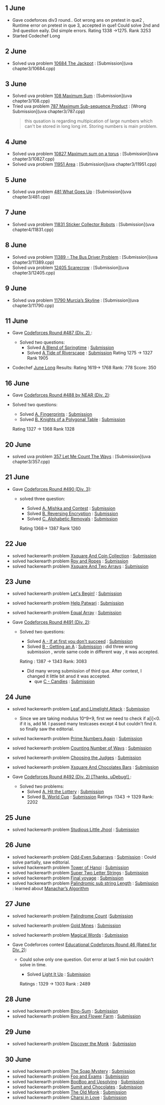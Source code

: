## 1 June

* Gave codeforces div3 round.. Got wrong ans on pretest in que2 , Runtime error on pretest in que 3, accepted in que1
  Could solve 2nd and 3rd question eaily. Did simple errors.
  Rating 1338 ->1275. Rank 3253
* Started Codechef Long


## 2 June
* Solved uva problem [10684 The Jackpot](https://uva.onlinejudge.org/external/106/10684.pdf) : [Submission](uva chapter3/10684.cpp)

## 3 June
* Solved uva problem [108 Maximum Sum](https://uva.onlinejudge.org/external/1/108.pdf) : [Submission](uva chapter3/108.cpp)
* Tried uva problem [787 Maximum Sub-sequence Product](https://uva.onlinejudge.org/external/7/787.pdf) : [Wrong Submission](uva chapter3/787.cpp)
  > this qusation is regarding multipication of large numbers which can't be stored in long long int. Storing numbers is main problem.

## 4 June
* Solved uva problem [10827 Maximum sum on a torus](https://uva.onlinejudge.org/external/108/10827.pdf) : [Submission](uva chapter3/10827.cpp)
* Solved uva problem [11951 Area](https://uva.onlinejudge.org/external/119/11951.pdf) : [Submission](uva chapter3/11951.cpp)

##  5 June
* Solved uva problem [481 What Goes Up](https://uva.onlinejudge.org/external/4/481.pdf) : [Submission](uva chapter3/481.cpp)


## 7 June
* Solved uva problem [11831 Sticker Collector Robots](https://uva.onlinejudge.org/external/118/11831.pdf) : [Submission](uva chapter4/11831.cpp)

## 8 June
* Solved uva problem [11389 - The Bus Driver Problem](https://uva.onlinejudge.org/external/113/11389.pdf) : [Submission](uva chapter3/11389.cpp)
* Solved uva problem [12405 Scarecrow](https://uva.onlinejudge.org/external/124/12405.pdf) : [Submission](uva chapter3/12405.cpp)


## 9 June
* Solved uva problem [11790 Murcia’s Skyline](https://uva.onlinejudge.org/external/117/11790.pdf) : [Submission](uva chapter3/11790.cpp)

## 11 June

* Gave [Codeforces Round #487 (Div. 2) ](http://codeforces.com/contest/989):
  * Solved two questions:
    * Solved [A Blend of Springtime](http://codeforces.com/contest/989/problem/A) : [Submission](dikshu11.github.io/codeforces/989A.cpp)
    * Solved [A Tide of Riverscape](http://codeforces.com/contest/989/problem/B) : [Submission](dikshu11.github.io/codeforces/989B.cpp)
        Rating 1275 -> 1327  Rank 1905
        
 * Codechef [June Long](https://www.codechef.com/JUNE18B) Results:
     Rating 1619-> 1768   Rank: 778  Score: 350
   
   
   
 ## 16 June
 
 * Gave [Codeforces Round #488 by NEAR (Div. 2)](http://codeforces.com/contest/994):
  * Solved two questions:
    * Solved [A. Fingerprints](http://codeforces.com/contest/994/problem/A) : [Submission](dikshu11.github.io/codeforces/994A.cpp)
    * Solved [B. Knights of a Polygonal Table](http://codeforces.com/contest/994/problem/B) : [Submission](dikshu11.github.io/codeforces/994B.cpp)
    
    Rating 1327 -> 	1368  Rank 1328
 
 
 ## 20 June
 * solved uva problem [357 Let Me Count The Ways](https://uva.onlinejudge.org/external/3/357.pdf) : [Submission](uva chapter3/357.cpp)
 
 ## 21 June
 
 * Gave [Codeforces Round #490 (Div. 3)](http://codeforces.com/contest/999):
    * solved three question:
      * Solved [A. Mishka and Contest](http://codeforces.com/contest/999/problem/A) : [Submission](dikshu11.github.io/codeforces/999A.cpp)
      * Solved [B. Reversing Encryption](http://codeforces.com/contest/999/problem/B) : [Submission](dikshu11.github.io/codeforces/999B.cpp)
      * Solved [C. Alphabetic Removals](http://codeforces.com/contest/999/problem/C) : [Submission](dikshu11.github.io/codeforces/999C.cpp)
      
      Rating 1368-> 1387 Rank 	1260
    
 
 ## 22 Jue
 * solved hackerearth problem [Xsquare And Coin Collection](https://www.hackerearth.com/practice/algorithms/dynamic-programming/introduction-to-dynamic-programming-1/practice-problems/algorithm/xsquare-and-coin-collection-2/) : [Submission](https://www.hackerearth.com/submission/17716707/)
* solved hackerearth problem [Roy and Ropes](https://www.hackerearth.com/practice/algorithms/dynamic-programming/introduction-to-dynamic-programming-1/practice-problems/algorithm/roy-and-ropes/) : [Submission](https://www.hackerearth.com/submission/17720872/)
* solved hackerearth problem [Xsquare And Two Arrays](https://www.hackerearth.com/practice/algorithms/dynamic-programming/introduction-to-dynamic-programming-1/practice-problems/algorithm/xsquare-and-two-arrays/) : [Submission](https://www.hackerearth.com/submission/17719469/)


## 23 June
* solved hackerearth problem [Let's Begin!](https://www.hackerearth.com/practice/algorithms/dynamic-programming/introduction-to-dynamic-programming-1/practice-problems/algorithm/lets-begin/) : [Submission](https://www.hackerearth.com/submission/17744029/)
* solved hackerearth problem [Help Patwari](https://www.hackerearth.com/practice/algorithms/dynamic-programming/introduction-to-dynamic-programming-1/practice-problems/algorithm/help-patwari/) : [Submission](https://www.hackerearth.com/submission/17745876/)
* solved hackerearth problem [Equal Array](https://www.hackerearth.com/practice/algorithms/dynamic-programming/introduction-to-dynamic-programming-1/practice-problems/algorithm/equal-array-84cf6c5f/) : [Submission](https://www.hackerearth.com/submission/17746139/)

* Gave [Codeforces Round #491 (Div. 2)](http://codeforces.com/contest/991):
  * Solved two questions:
    * Solved [A - If at first you don't succeed](http://codeforces.com/contest/991/problem/A) : [Submission](dikshu11.github.io/codeforces/991A.cpp)
    * Solved [B - Getting an A](http://codeforces.com/contest/991/problem/B) : [Submission](dikshu11.github.io/codeforces/991B.cpp) : did three wrong submission , wrote same code in different way , it was accepted.
    
    Rating : 1387 → 1343 Rank: 3083
    * Did many wrong submission of third que. After contest, I changed it little bit ansd it was accepted. 
      * que [C - Candies](http://codeforces.com/contest/991/problem/C) : [Submission](dikshu11.github.io/codeforces/991C.cpp)
      
    
## 24 June

* solved hackerearth problem [Leaf and Limelight Attack](https://www.hackerearth.com/practice/algorithms/dynamic-programming/introduction-to-dynamic-programming-1/practice-problems/algorithm/leaf-and-limelight-attack-circuit/description/) : [Submission](https://www.hackerearth.com/submission/17756930/)
  * Since we are taking modulus 10^9+9, first we need to check if a[i]<0. if it is, add M. I passed many testcases except 4 but couldn't find it. so finally saw the editorial.
  
* solved hackerearth problem  [Prime Numbers Again](https://www.hackerearth.com/practice/algorithms/dynamic-programming/introduction-to-dynamic-programming-1/practice-problems/algorithm/prime-numbers-again/) : [Submission](https://www.hackerearth.com/submission/17758440/)

* solved hackerearth problem [Counting Number of Ways](https://www.hackerearth.com/practice/algorithms/dynamic-programming/introduction-to-dynamic-programming-1/practice-problems/algorithm/hp-and-counting-number-of-ways-1d73a6a4/) : [Submission](https://www.hackerearth.com/submission/17760217/)

* solved hackerearth problem [Choosing the Judges](https://www.hackerearth.com/practice/algorithms/dynamic-programming/introduction-to-dynamic-programming-1/practice-problems/algorithm/choosing-the-judges-7/) : [Submission](https://www.hackerearth.com/submission/17763746/)

* solved hackerearth problem [Xsquare And Chocolates Bars](https://www.hackerearth.com/practice/algorithms/dynamic-programming/introduction-to-dynamic-programming-1/practice-problems/algorithm/xsquare-and-chocolates-bars-2/) : [Submission](https://www.hackerearth.com/submission/17769265/)

* Gave [Codeforces Round #492 (Div. 2) [Thanks, uDebug!] ](http://codeforces.com/contest/996):
  * Solved two problems:
    * Solved [A. Hit the Lottery](http://codeforces.com/contest/996/problem/A) : [Submission](dikshu11.github.io/codeforces/996A.cpp)
    * Solved [B. World Cup](http://codeforces.com/contest/996/problem/B) : [Submission](dikshu11.github.io/codeforces/996B.cpp)
    Ratings :1343 → 1329  Rank: 2202
    
## 25 June

* solved hackerearth problem [Studious Little Jhool](https://www.hackerearth.com/practice/algorithms/dynamic-programming/introduction-to-dynamic-programming-1/practice-problems/algorithm/studious-little-jhool/) : [Submission](https://www.hackerearth.com/submission/17805983/)

## 26 June

* solved hackerearth problem [Odd-Even Subarrays](https://www.hackerearth.com/practice/algorithms/dynamic-programming/introduction-to-dynamic-programming-1/practice-problems/algorithm/odd-even-subarrays-72ad69db/description/) : [Submission](https://www.hackerearth.com/submission/17814474/) : Could solve partially, saw editorial.
* solved hackerearth problem [Tower of Hanoi](https://www.hackerearth.com/practice/algorithms/dynamic-programming/introduction-to-dynamic-programming-1/practice-problems/algorithm/tower-of-hanoi-17/) : [Submission](https://www.hackerearth.com/submission/17819476/)
* solved hackerearth problem [Super Two Letter Strings](https://www.hackerearth.com/practice/algorithms/dynamic-programming/introduction-to-dynamic-programming-1/practice-problems/algorithm/super-two-letter-strings/description/) : [Submission](https://www.hackerearth.com/submission/17820069/)
* solved hackerearth problem [Final voyage](https://www.hackerearth.com/practice/algorithms/dynamic-programming/2-dimensional/practice-problems/algorithm/final-voyage-1/) : [Submission](https://www.hackerearth.com/submission/17829924/)
* solved hackerearth problem [Palindromic sub string Length](https://www.haackerearth.com/practice/algorithms/dynamic-programming/2-dimensional/practice-problems/algorithm/palindromic-sub-string-length/description/) : [Submission](https://www.hackerearth.com/submission/17833150/) : learned about [Manachar’s Algorithm](https://www.hackerearth.com/practice/algorithms/string-algorithm/manachars-algorithm/tutorial/)

## 27 June

* solved hackerearth problem [Palindrome Count](https://www.hackerearth.com/practice/algorithms/dynamic-programming/2-dimensional/practice-problems/algorithm/palindrome-count-1/) :[Submission](https://www.hackerearth.com/submission/17849805/)
* solved hackerearth problem [Gold Mines](https://www.hackerearth.com/practice/algorithms/dynamic-programming/2-dimensional/practice-problems/algorithm/gold-mines-10/) : [Submission](https://www.hackerearth.com/submission/17855441/)
* solved hackerearth problem [Magical Words](https://www.hackerearth.com/practice/algorithms/dynamic-programming/2-dimensional/practice-problems/algorithm/magical-words-4/) : [Submission](https://www.hackerearth.com/submission/17855974/)

* Gave Codeforces contest [Educational Codeforces Round 46 (Rated for Div. 2)](codeforces.com/contest/1000):
  * Could solve only one question. Got error at last 5 min but couldn't solve in time.
    * Solved [Light It Up](http://codeforces.com/contest/1000/problem/B) : [Submission](dikshu11.github.io/codeforces/1000B.cpp)
    
    Ratings : 1329 → 1303    Rank : 2489

## 28 June

* solved hackerearth problem [Bino-Sum](https://www.hackerearth.com/practice/algorithms/dynamic-programming/2-dimensional/practice-problems/algorithm/bino-sum-1/) : [Submission](https://www.hackerearth.com/submission/17863988/)
* solved hackerearth problem [Roy and Flower Farm](https://www.hackerearth.com/practice/algorithms/dynamic-programming/2-dimensional/practice-problems/algorithm/roy-and-flower-farm/) : [Submission](https://www.hackerearth.com/submission/17870920/)

## 29 June
* solved hackerearth problem [Discover the Monk](https://www.hackerearth.com/practice/algorithms/searching/binary-search/practice-problems/algorithm/discover-the-monk/) : [Submission](https://www.hackerearth.com/submission/17898595/)

## 30 June
* solved hackerearth problem [ The Soap Mystery](https://www.hackerearth.com/practice/algorithms/searching/binary-search/practice-problems/algorithm/the-soap-mystery/) : [Submission](https://www.hackerearth.com/submission/17911207/)
* solved hackerearth problem [Foo and Exams](https://www.hackerearth.com/practice/algorithms/searching/binary-search/practice-problems/algorithm/foo-and-exams-4/) : [Submission](https://www.hackerearth.com/submission/17912456/)
* solved hackerearth problem [BooBoo and Upsolving](https://www.hackerearth.com/practice/algorithms/searching/binary-search/practice-problems/algorithm/booboo-and-upsolving-circuits/) : [Submission](https://www.hackerearth.com/submission/17913029/)
* solved hackerearth problem [Sumit and Chocolates](https://www.hackerearth.com/practice/algorithms/searching/binary-search/practice-problems/algorithm/sumit-and-chocolates/) : [Submission](https://www.hackerearth.com/submission/17923290/)
* solved hackerearth problem [The Old Monk](https://www.hackerearth.com/practice/algorithms/searching/binary-search/practice-problems/algorithm/the-old-monk/) : [Submission](https://www.hackerearth.com/submission/17924782/)
* solved hackerearth problem [Charsi in Love](https://www.hackerearth.com/practice/algorithms/searching/binary-search/practice-problems/algorithm/charsi-in-love/) : [Submission](https://www.hackerearth.com/submission/17925220/)
